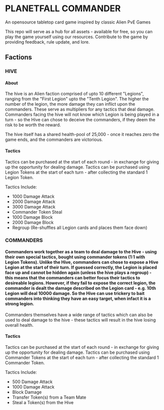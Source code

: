 # PLANETFALL COMMANDER
An opensource tabletop card game inspired by classic Alien PvE Games

This repo will serve as a hub for all assets - available for free, so you can play the game yourself using our resources.
Contribute to the game by providing feedback, rule update, and lore.


## Factions
### HIVE
#### About
The hive is an Alien faction comprised of upto 10 different "Legions", ranging from the "First Legion" upto the "Tenth Legion". The higher the number of the legion, the more damage they can inflict upon the commanders. These serve as multipliers for any tactics that deal damage. Commanders facing the hive will not know which Legion is being played in a turn - so the Hive can chose to deceive the commanders, if they deem the risk to be worth the reward.

The hive itself has a shared health-pool of 25,000 - once it reaches zero the game ends, and the commanders are victorious.

#### Tactics
Tactics can be purchased at the start of each round - in exchange for giving up the opportunity for dealing damage. Tactics can be purchased using Legion Tokens at the start of each turn - after collecting the standard 1 Legion Token.

Tactics Include:
- 1000 Damage Attack
- 2000 Damage Attack
- 3000 Damage Attack
- Commander Token Steal
- 1000 Damage Block
- 2000 Damage Block
- Regroup (Re-shuffles all Legion cards and places them face down)

### COMMANDERS
#### Commanders work together as a team to deal damage to the Hive - using their own special tactics, bought using commander tokens (1:1 with Legion Tokens). Unlike the Hive, commanders can chose to expose a Hive Legion at the start of their turn. If guessed correctly, the Legion is placed face up and cannot be hidden again (unless the hive plays a regroup) - this means that the commanders can better focus their tactics to desireable legions. However, if they fail to expose the correct legion, the commander is dealt the damage described on the Legion card - e.g. 10th Legion will deal 10000 damage. So the Hive can use trickery to bait commanders into thinking they have an easy target, when infact it is a strong legion.

Commanders themselves have a wide range of tactics which can also be used to deal damage to the hive - these tactics will result in the hive losing overall health.

#### Tactics
Tactics can be purchased at the start of each round - in exchange for giving up the opportunity for dealing damage. Tactics can be purchased using Commander Tokens at the start of each turn - after collecting the standard 1 Commander Token.

Tactics Include:
- 500 Damage Attack
- 1000 Damage Attack
- Block Damage
- Transfer Token(s) from a Team Mate
- Steal a Token(s) from the Hive